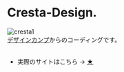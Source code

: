 # Cresta-Design.
![cresta1](https://user-images.githubusercontent.com/82022201/129674392-073e5a86-09d3-417e-8359-08efa73e727b.jpg)
<br>
[デザインカンプ](https://crestadesign.org/cording-first/)からのコーディングです。
<br><br>
- 実際のサイトはこちら → [★](https://miharu-380.github.io/Cresta-Design./)
